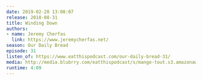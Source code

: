 ```yaml
---
date: 2019-02-20 13:08:07
release: 2018-08-31
title: Winding Down
authors:
- name: Jeremy Cherfas
  link: https://www.jeremycherfas.net/
season: Our Daily Bread
episode: 31
listen_of: https://www.eatthispodcast.com/our-daily-bread-31/
media: http://media.blubrry.com/eatthispodcast/s/mange-tout.s3.amazonaws.com/2018/odb-31.mp3
runtime: 4:09
---
```

